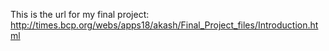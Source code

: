 This is the url for my final project: http://times.bcp.org/webs/apps18/akash/Final_Project_files/Introduction.html

